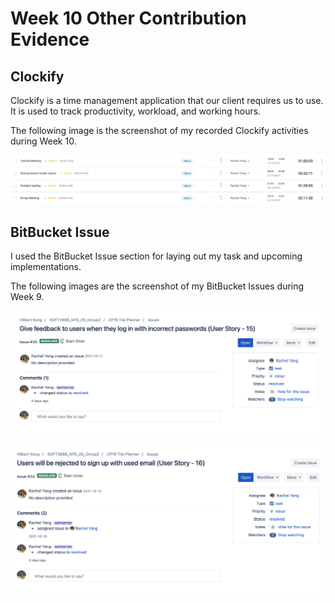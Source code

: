 # Week 10 Other Contribution Evidence

## Clockify

Clockify is a time management application that our client requires us to use. It is used to track productivity, workload, and working hours.

The following image is the screenshot of my recorded Clockify activities during Week 10.

![clockify](https://github.com/RachelYang1999/SOFT3888-Evidence/blob/main/Week10/img/clockify.png)

## BitBucket Issue

I used the BitBucket Issue section for laying out my task and upcoming implementations.

The following images are the screenshot of my BitBucket Issues during Week 9.

![issue1](https://github.com/RachelYang1999/SOFT3888-Evidence/blob/main/Week9/img/issue1.png)

![issue2](https://github.com/RachelYang1999/SOFT3888-Evidence/blob/main/Week9/img/issue2.png)

